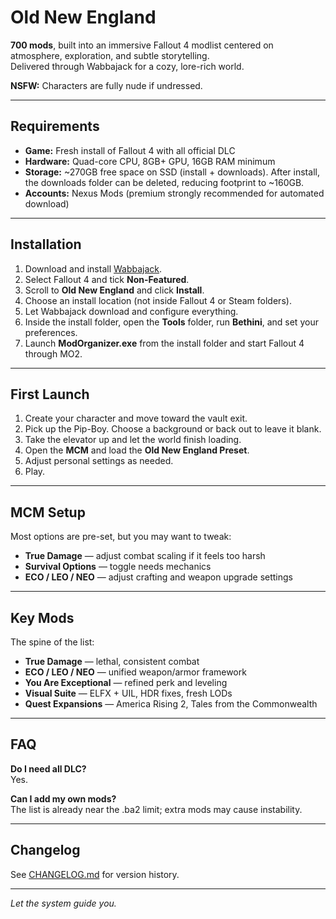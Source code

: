 # Old New England

**700 mods**, built into an immersive Fallout 4 modlist centered on atmosphere, exploration, and subtle storytelling.  
Delivered through Wabbajack for a cozy, lore-rich world.  

**NSFW:** Characters are fully nude if undressed.  

---

## Requirements

- **Game:** Fresh install of Fallout 4 with all official DLC  
- **Hardware:** Quad-core CPU, 8GB+ GPU, 16GB RAM minimum  
- **Storage:** ~270GB free space on SSD (install + downloads). After install, the downloads folder can be deleted, reducing footprint to ~160GB.  
- **Accounts:** Nexus Mods (premium strongly recommended for automated download)  

---

## Installation

1. Download and install [Wabbajack](https://www.wabbajack.org/).  
2. Select Fallout 4 and tick **Non-Featured**.  
3. Scroll to **Old New England** and click **Install**.  
4. Choose an install location (not inside Fallout 4 or Steam folders).  
5. Let Wabbajack download and configure everything.  
6. Inside the install folder, open the **Tools** folder, run **Bethini**, and set your preferences.  
7. Launch **ModOrganizer.exe** from the install folder and start Fallout 4 through MO2.  

---

## First Launch

1. Create your character and move toward the vault exit.  
2. Pick up the Pip-Boy. Choose a background or back out to leave it blank.  
3. Take the elevator up and let the world finish loading.  
4. Open the **MCM** and load the **Old New England Preset**.  
5. Adjust personal settings as needed.  
6. Play.  

---

## MCM Setup

Most options are pre-set, but you may want to tweak:  

- **True Damage** — adjust combat scaling if it feels too harsh  
- **Survival Options** — toggle needs mechanics  
- **ECO / LEO / NEO** — adjust crafting and weapon upgrade settings  

---

## Key Mods

The spine of the list:  

- **True Damage** — lethal, consistent combat  
- **ECO / LEO / NEO** — unified weapon/armor framework  
- **You Are Exceptional** — refined perk and leveling  
- **Visual Suite** — ELFX + UIL, HDR fixes, fresh LODs  
- **Quest Expansions** — America Rising 2, Tales from the Commonwealth  

---

## FAQ

**Do I need all DLC?**  
Yes.  

**Can I add my own mods?**  
The list is already near the .ba2 limit; extra mods may cause instability.  

---

## Changelog

See [CHANGELOG.md](./CHANGELOG.md) for version history.  

---

*Let the system guide you.*  
